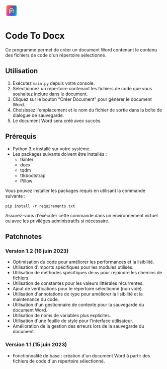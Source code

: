 ![Cover](https://github.com/Lumantis/CodeToWord/blob/main/Codetoword.png)
# Code To Docx

Ce programme permet de créer un document Word contenant le contenu des fichiers de code d'un répertoire sélectionné.

## Utilisation

1. Exécutez `main.py` depuis votre console.
2. Sélectionnez un répertoire contenant les fichiers de code que vous souhaitez inclure dans le document.
3. Cliquez sur le bouton "Créer Document" pour générer le document Word.
4. Choisissez l'emplacement et le nom du fichier de sortie dans la boîte de dialogue de sauvegarde.
5. Le document Word sera créé avec succès.

## Prérequis

- Python 3.x installé sur votre système.
- Les packages suivants doivent être installés :
  - tkinter
  - docx
  - tqdm
  - ttkbootstrap
  - Pillow

Vous pouvez installer les packages requis en utilisant la commande suivante :

`pip install -r requirements.txt`

Assurez-vous d'exécuter cette commande dans un environnement virtuel ou avec les privilèges administratifs si nécessaire.

## Patchnotes

### Version 1.2 (16 juin 2023)

- Optimisation du code pour améliorer les performances et la lisibilité.
- Utilisation d'imports spécifiques pour les modules utilisés.
- Utilisation de méthodes spécifiques de `os` pour rejoindre les chemins de fichiers.
- Utilisation de constantes pour les valeurs littérales récurrentes.
- Ajout de vérifications pour le répertoire sélectionné (non vide).
- Utilisation d'annotations de type pour améliorer la lisibilité et la maintenance du code.
- Utilisation d'un gestionnaire de contexte pour la sauvegarde du document Word.
- Utilisation de noms de variables plus explicites.
- Utilisation d'une feuille de style pour l'interface utilisateur.
- Amélioration de la gestion des erreurs lors de la sauvegarde du document.

### Version 1.1 (15 juin 2023)

- Fonctionnalité de base : création d'un document Word à partir des fichiers de code d'un répertoire sélectionné.
